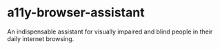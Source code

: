 # a11y-browser-assistant

An indispensable assistant for visually impaired and blind people in their daily internet browsing.
